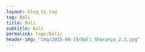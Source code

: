 ```yaml
---
layout: blog_by_tag
tag: Bali
title: Bali
subtitle: Bali
permalink: tags/Bali/
header-img: "img/2015-08-19/Bali_Sharanya_2.1.jpg"
---
```

